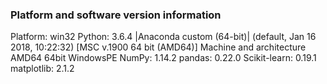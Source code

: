 ### Platform and software version information

Platform: win32
Python: 3.6.4 |Anaconda custom (64-bit)| (default, Jan 16 2018, 10:22:32) [MSC v.1900 64 bit (AMD64)]
Machine and architecture AMD64 64bit WindowsPE
NumPy: 1.14.2
pandas: 0.22.0
Scikit-learn: 0.19.1
matplotlib: 2.1.2